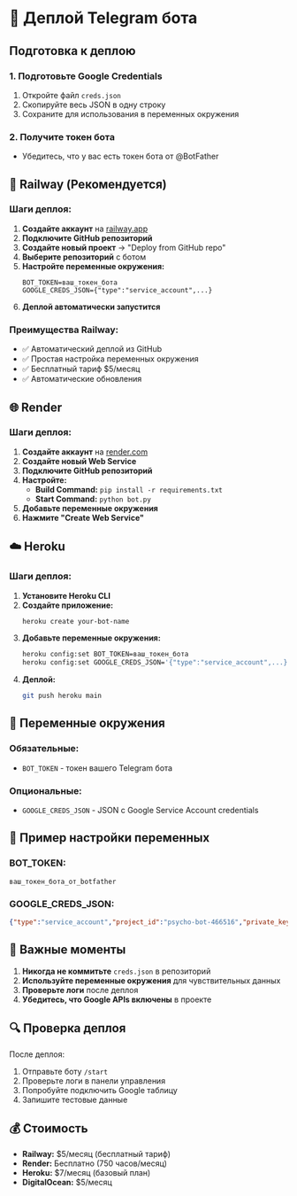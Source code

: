 # 🚀 Деплой Telegram бота

## Подготовка к деплою

### 1. Подготовьте Google Credentials
1. Откройте файл `creds.json`
2. Скопируйте весь JSON в одну строку
3. Сохраните для использования в переменных окружения

### 2. Получите токен бота
- Убедитесь, что у вас есть токен бота от @BotFather

## 🎯 Railway (Рекомендуется)

### Шаги деплоя:
1. **Создайте аккаунт** на [railway.app](https://railway.app)
2. **Подключите GitHub репозиторий**
3. **Создайте новый проект** → "Deploy from GitHub repo"
4. **Выберите репозиторий** с ботом
5. **Настройте переменные окружения:**
   ```
   BOT_TOKEN=ваш_токен_бота
   GOOGLE_CREDS_JSON={"type":"service_account",...}
   ```
6. **Деплой автоматически запустится**

### Преимущества Railway:
- ✅ Автоматический деплой из GitHub
- ✅ Простая настройка переменных окружения
- ✅ Бесплатный тариф $5/месяц
- ✅ Автоматические обновления

## 🌐 Render

### Шаги деплоя:
1. **Создайте аккаунт** на [render.com](https://render.com)
2. **Создайте новый Web Service**
3. **Подключите GitHub репозиторий**
4. **Настройте:**
   - **Build Command:** `pip install -r requirements.txt`
   - **Start Command:** `python bot.py`
5. **Добавьте переменные окружения**
6. **Нажмите "Create Web Service"**

## ☁️ Heroku

### Шаги деплоя:
1. **Установите Heroku CLI**
2. **Создайте приложение:**
   ```bash
   heroku create your-bot-name
   ```
3. **Добавьте переменные окружения:**
   ```bash
   heroku config:set BOT_TOKEN=ваш_токен_бота
   heroku config:set GOOGLE_CREDS_JSON='{"type":"service_account",...}'
   ```
4. **Деплой:**
   ```bash
   git push heroku main
   ```

## 🔧 Переменные окружения

### Обязательные:
- `BOT_TOKEN` - токен вашего Telegram бота

### Опциональные:
- `GOOGLE_CREDS_JSON` - JSON с Google Service Account credentials

## 📝 Пример настройки переменных

### BOT_TOKEN:
```
ваш_токен_бота_от_botfather
```

### GOOGLE_CREDS_JSON:
```json
{"type":"service_account","project_id":"psycho-bot-466516","private_key_id":"...","private_key":"-----BEGIN PRIVATE KEY-----\n...\n-----END PRIVATE KEY-----\n","client_email":"psycho-bot-sa@psycho-bot-466516.iam.gserviceaccount.com","client_id":"...","auth_uri":"https://accounts.google.com/o/oauth2/auth","token_uri":"https://oauth2.googleapis.com/token","auth_provider_x509_cert_url":"https://www.googleapis.com/oauth2/v1/certs","client_x509_cert_url":"https://www.googleapis.com/robot/v1/metadata/x509/psycho-bot-sa%40psycho-bot-466516.iam.gserviceaccount.com"}
```

## 🚨 Важные моменты

1. **Никогда не коммитьте** `creds.json` в репозиторий
2. **Используйте переменные окружения** для чувствительных данных
3. **Проверьте логи** после деплоя
4. **Убедитесь, что Google APIs включены** в проекте

## 🔍 Проверка деплоя

После деплоя:
1. Отправьте боту `/start`
2. Проверьте логи в панели управления
3. Попробуйте подключить Google таблицу
4. Запишите тестовые данные

## 💰 Стоимость

- **Railway:** $5/месяц (бесплатный тариф)
- **Render:** Бесплатно (750 часов/месяц)
- **Heroku:** $7/месяц (базовый план)
- **DigitalOcean:** $5/месяц 